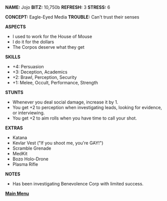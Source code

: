 **NAME:** Jojo
**BITZ:** 10,750b
**REFRESH:** 3
**STRESS:** 6

**CONCEPT:** Eagle-Eyed Media
**TROUBLE:** Can't trust their senses

**ASPECTS** 
- I used to work for the House of Mouse
- I do it for the dollars
- The Corpos deserve what they get

**SKILLS**
- +4: Persuasion
- +3: Deception, Academics
- +2: Brawl, Perception, Security
- +1: Melee, Occult, Performance, Strength

**STUNTS**
- Whenever you deal social damage, increase it by 1.
- You get +2 to perception when investigating leads, looking for evidence, or interviewing.
- You get +2 to aim rolls when you have time to call your shot.

**EXTRAS**
- Katana
- Kevlar Vest ("If you shoot me, you're GAY!")
- Scramble Grenade 
- MedKit
- Bozo Holo-Drone
- Plasma Rifle 

**NOTES**
- Has been investigating Benevolence Corp with limited success.

 **[Main Menu](../README.md)**